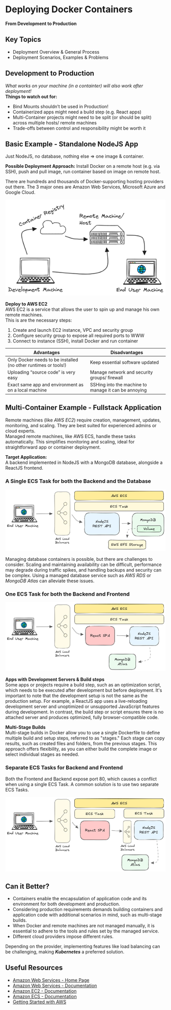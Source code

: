# Deploying Docker Containers

**From Development to Production**

## Key Topics

- Deployment Overview & General Process
- Deployment Scenarios, Examples & Problems

## Development to Production

_What works on your machine (in a containter) will also work after deployment!_<br />
**Things to watch out for:**

- Bind Mounts shouldn’t be used in Production!
- Containerized apps might need a build step (e.g. React apps)
- Multi-Container projects might need to be split (or should be split) across multiple hosts/ remote machines
- Trade-offs between control and responsibility might be worth it

## Basic Example - Standalone NodeJS App

Just NodeJS, no database, nothing else => one image & container.<br />

**Possible Deployment Approach:** Install Docker on a remote host (e.g. via SSH), push and pull image, run container based on image on remote host.

There are hundreds and thousands of Docker-supporting hosting providers out there. The 3 major ones are Amazon Web Services, Microsoft Azure and Google Cloud.

![basic-example](./docs/basic-example.excalidraw.png)

**Deploy to AWS EC2**<br />
AWS EC2 is a service that allows the user to spin up and manage his own remote machines.<br />
This is are the necessary steps:

1.  Create and launch EC2 instance, VPC and security group
2.  Configure security group to expose all required ports to WWW
3.  Connect to instance (SSH), install Docker and run container

| Advantages                                                      | Disadvantages                                        |
| --------------------------------------------------------------- | ---------------------------------------------------- |
| Only Docker needs to be installed (no other runtimes or tools!) | Keep essential software updated                      |
| Uploading “source code” is very easy                            | Manage network and security groups/ firewall         |
| Exact same app and environment as on a local machine            | SSHing into the machine to manage it can be annoying |

## Multi-Container Example - Fullstack Application

Remote machines (like _AWS EC2_) require creation, management, updates, monitoring, and scaling. They are best suited for experienced admins or cloud experts.<br />Managed remote machines, like AWS ECS, handle these tasks automatically. This simplifies monitoring and scaling, ideal for straightforward app or container deployment.

**Target Application:**<br />
A backend implemented in NodeJS with a MongoDB database, alongside a ReactJS frontend.<br />

### A Single ECS Task for both the Backend and the Database

![ECS with BE and DB](./docs/multi-container-1.excalidraw.png)

Managing database containers is possible, but there are challenges to consider. Scaling and maintaining availability can be difficult, performance may degrade during traffic spikes, and handling backups and security can be complex. Using a managed database service such as _AWS RDS_ or _MongoDB Atlas_ can alleviate these issues.

### One ECS Task for both the Backend and Frontend

![ECS with BE and FE](./docs/multi-container-2.excalidraw.png)

**Apps with Development Servers & Build steps**<br />
Some apps or projects require a build step, such as an optimization script, which needs to be executed after development but before deployment. It's important to note that the development setup is not the same as the production setup. For example, a ReactJS app uses a live-reloading development server and unoptimized or unsupported JavaScript features during development. In contrast, the build step or script ensures there is no attached server and produces optimized, fully browser-compatible code.

**Multi-Stage Builds**<br />
Multi-stage builds in Docker allow you to use a single Dockerfile to define multiple build and setup steps, referred to as "stages." Each stage can copy results, such as created files and folders, from the previous stages. This approach offers flexibility, as you can either build the complete image or select individual stages as needed.

### Separate ECS Tasks for Backend and Frontend

Both the Frontend and Backend expose port 80, which causes a conflict when using a single ECS Task. A common solution is to use two separate ECS Tasks.

![ECS Tasks for BE and FE](./docs/multi-container-3.excalidraw.png)

## Can it Better?

- Containers enable the encapsulation of application code and its environment for both development and production.
- Considering production requirements demands building containers and application code with additional scenarios in mind, such as multi-stage builds.
- When Docker and remote machines are not managed manually, it is essential to adhere to the tools and rules set by the managed service.
- Different cloud providers impose different rules.

Depending on the provider, implementing features like load balancing can be challenging, making **_Kubernetes_** a preferred solution.

## Useful Resources

- [Amazon Web Services - Home Page](https://aws.amazon.com/)
- [Amazon Web Services - Documentation](https://docs.aws.amazon.com/)
- [Amazon EC2 - Documentation](https://docs.aws.amazon.com/ec2)
- [Amazon ECS - Documentation](https://docs.aws.amazon.com/ecs/)
- [Getting Started with AWS](https://academind.com/tutorials/aws-the-basics)
